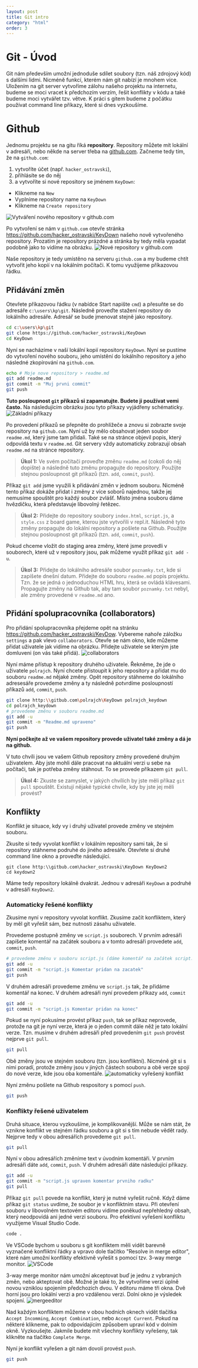 ```yaml
---
layout: post
title: Git intro
category: "html"
order: 3
---
```


# Git - Úvod

Git nám především umožní jednoduše sdílet soubory (tzn. náš zdrojový kód) s dalšími lidmi. Nicméně funkcí, kterém nám git nabízí je mnohem více. Uložením na git server vytvoříme zálohu našeho projektu na internetu, budeme se moci vracet k předchozím verzím, řešit konflikty v kódu a také budeme moci vytvářet tzv. větve. K práci s gitem budeme z počátku používat command line příkazy, které si dnes vyzkoušíme.

# Github

Jednomu projektu se na gitu říká **repository**. Repository můžete mít lokální v adresáři, nebo někde na server třeba na [github.com](https://github.com/). Začneme tedy tím, že na `github.com`:

1. vytvoříte účet (např. `hacker_ostravski`),
2. přihlásíte se do něj
3. a vytvoříte si nové repository se jménem `KeyDown`:

- Klikneme na `New`
- Vyplníme repository name na `KeyDown`
- Klikneme na `Create repository`

![Vytváření nového repository v github.com](images/git_new.png)

Po vytvoření se nám v `github.com` otevře stránka https://github.com/hacker_ostravski/KeyDown našeho nově vytvořeného repository. Prozatím je repository prázdné a stránka by tedy měla vypadat podobně jako to vidíme na obrázku.
![Nové repository v github.com](images/git_repository.png)

Naše repository je tedy umístěno na serveru `github.com` a my budeme chtít vytvořit jeho kopií v na lokálním počítači. K tomu využijeme příkazovou řádku.

## Přidávání změn

Otevřete příkazovou řádku (v nabídce Start napište `cmd`) a přesuňte se do adresáře `c:\users\kp\git`. Následně proveďte stažení repository do lokálního adresáře. Adresář se bude jmenovat stejně jako repository.

```bash
cd c:\users\kp\git
git clone https://github.com/hacker_ostravski/KeyDown
cd KeyDown
```

Nyní se nacházíme v naší lokální kopií repository `KeyDown`. Nyní se pustíme do vytvoření nového souboru, jeho umístění do lokálního repository a jeho následné zkopírování na `github.com`.

```bash
echo # Moje nove repository > readme.md
git add readme.md
git commit -m "Muj prvni commit"
git push
```

**Tuto posloupnost `git` příkazů si zapamatujte. Budete ji používat vemi často.** Na následujícím obrázku jsou tyto příkazy vyjádřeny schématicky.
![Základní příkazy](images/git_basic.png)

Po provedení příkazů se přepněte do prohlížeče a znovu si zobrazte svoje repository na `github.com`. Nyní už by mělo obsahovat jeden soubor `readme.md`, který jsme tam přidali. Také se na stránce objevil popis, který odpovídá textu v `readme.md`. Git servery vždy automaticky zobrazují obsah `readme.md` na stránce repository.

> **Úkol 1:**
> Ve svém počítači proveďte změnu `readme.md` (cokoli do něj dopište) a následně tuto změnu propagujte do repository. Použijte stejnou posloupnost git příkazů (tzn. `add`, `commit`, `push`).

Příkaz `git add` jsme využili k přidávání změn v jednom souboru. Nicméně tento příkaz dokáže přidat i změny z více soborů najednou, takže jej nemusíme spouštět pro každý soubor zvlášť. Místo jména souboru dáme hvězdičku, která představuje libovolný řetězec.

> **Úkol 2:**
> Přidejte do repository soubory `index.html`, `script.js`, a `style.css` z board game, kterou jste vytvořili v repl.it. Následně tyto změny propagujte do lokální repository a pošlete na Github. Použijte stejnou posloupnost git příkazů (tzn. `add`, `commit`, `push`).

Pokud chceme vložit do staging area změny, které jsme provedli v souborech, které už v repository jsou, pak můžeme využít příkaz `git add -u`.

> **Úkol 3:**
> Přidejte do lokálního adresáře soubor `poznamky.txt`, kde si zapíšete dnešní datum. Přidejte do souboru `readme.md` popis projektu. Tzn. že se jedná o jednoduchou HTML hru, která se ovládá klávesami. Propagujte změny na Github tak, aby tam soubor `poznamky.txt` nebyl, ale změny provedené v `readme.md` ano.

## Přidání spolupracovníka (collaborators)

Pro přidání spolupracovníka přejdeme opět na stránku https://github.com/hacker_ostravski/KeyDow. Vybereme nahoře záložku `settings` a pak vlevo `collaborators`. Otevře se nám okno, kde můžeme přidat uživatele jak vidíme na obrázku. Přidejte uživatele se kterým jste domluveni (on vás také přidá).
![collaborators](images/git_colaborator.png)

Nyní máme přístup k repository druhého uživatele. Řekněme, že jde o uživatele `polrajch`. Nyní chcete přistoupit k jeho repository a přidat mu do souboru `readme.md` nějaké změny. Opět repository stáhneme do lokálního adresesáře provedeme změny a ty následně potvrdíme posloupností příkazů `add`, `commit`, `push`.

```bash
git clone http:\\gitbub.com\polrajch\KeyDown polrajch_keydown
cd polrajch_keydown
# provedeme změnu v souboru readme.md
git add -u
git commit -m "Readme.md upraveno"
git push
```

**Nyní počkejte až ve vašem repository provede uživatel také změny a dá je na github.**

V tuto chvíli jsou ve vašem Github repository změny provedené druhým uživatelem. Aby jste mohli dále pracovat na aktuální verzi u sebe na počítači, tak je potřeba změny stáhnout. To se provede příkazem `git pull`.

> **Úkol 4:**
> Zkuste se zamyslet, v jakých chvílích by jste měli příkaz `git pull` spouštět. Existují nějaké typické chvíle, kdy by jste jej měli provést?

## Konflikty

Konflikt je situace, kdy vy i druhý uživatel provede změny ve stejném souboru.

Zkusíte si tedy vyvolat konflikt v lokálním repository sami tak, že si repository stáhneme podruhé do jiného adresáře. Otevřete si druhé command line okno a proveďte následující.

```
git clone http:\\gitbub.com\hacker_ostravski\KeyDown KeyDown2
cd keydown2
```

Máme tedy repository lokálně dvakrát. Jednou v adresáři `KeyDown` a podruhé v adresáři `KeyDown2`.

### Automaticky řešené konflikty

Zkusíme nyní v repository vyvolat konflikt. Zkusíme začít konfliktem, který by měl git vyřešit sám, bez nutnosti zásahu uživatele.

Provedeme postupně změny ve `script.js` souborech. V prvním adresáři zapíšete komentář na začátek souboru a v tomto adresáři provedete `add`, `commit`, `push`.

```bash
# provedeme změnu v souboru script.js (dáme komentář na začátek script.js)
git add -u
git commit -m "script.js Komentar pridan na zacatek"
git push
```

V druhém adresáři provedeme změnu ve `script.js` tak, že přidáme komentář na konec. V druhém adresáři nyní provedem příkazy `add`, `commit`

```bash
git add -u
git commit -m "script.js Komentar pridan na konec"
```

Pokud se nyní pokusíme provést příkaz `push`, tak se příkaz neprovede, protože na git je nyní verze, která je o jeden commit dále něž je tato lokální verze. Tzn. musíme v druhém adresáři před provedením `git push` provést nejprve `git pull`.

```bash
git pull
```

Obě změny jsou ve stejném souboru (tzn. jsou konfliktní). Nicméně git si s nimi poradí, protože změny jsou v jiných částech souboru a obě verze spojí do nové verze, kde jsou oba komentáře.
![automaticky vyřešený konflikt](images/git_automatic_merge.png)

Nyní změnu pošlete na Github respository s pomocí `push`.

```bash
git push
```

### Konflikty řešené uživatelem

Druhá situace, kterou vyzkoušíme, je komplikovanější. Může se nám stát, že vznikne konflikt ve stejném řádku souboru a git si s tím nebude vědět rady. Nejprve tedy v obou adresářích provedeme `git pull`.

```bash
git pull
```

Nyní v obou adresářích změníme text v úvodním komentáři. V prvním adresáři dáte `add`, `commit`, `push`. V druhém adresáři dáte následující příkazy.

```bash
git add -u
git commit -m "script.js upraven komentar prvniho radku"
git pull
```

Příkaz `git pull` povede na konflikt, který je nutné vyřešit ručně. Když dáme příkaz `git status` uvdíme, že soubor je v konfliktním stavu. Při otevření souboru v libovolném textovém editoru vidíme poněkud nepřehledný obsah, který neodpovídá ani jedné verzi souboru. Pro efektivní vyřešení konfliktu využijeme Visual Studio Code.

```bash
code .
```

Ve VSCode bychom u souboru s git konfliktem měli vidět barevně vyznačené konfliktní řádky a vpravo dole tlačítko "Resolve in merge editor", které nám umožní konflikty efektivně vyřešit s pomocí tzv. 3-way merge monitor.
![VSCode](images/vscode.png)

3-way merge monitor nám umožní akceptovat buď je jednu z vybraných změn, nebo akteptovat obě. Možné je také to, že vytvoříme verzi úplně novou vzniklou spojením předchozích dvou. V editoru máme tři okna. Dvě horní jsou pro lokální verzi a pro vzdálenou verzi. Dolní okno je výsledek spojení.
![mergeeditor](images/mergeeditor.png)

Nad každým konfliktem můžeme v obou hodních oknech vidět tlačítka `Accept Incomming`, `Accept Combination`, nebo `Accept Current`. Pokud na některé klikneme, pak to odpovídajícím způsobem upraví kód v dolním okně. Vyzkoušejte. Jakmile budete mít všechny konflikty vyřešeny, tak klikněte na tlačítko `Complete Merge`.

Nyní je konflikt vyřešen a git nám dovolí provést `push`.

```bash
git push
```
